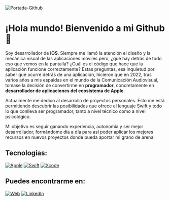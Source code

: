 ![Portada-Github](https://github.com/Carlos-Morgado/carlos-morgado/assets/122310905/59248d16-c95f-43c2-9e7b-d0112c4ebdb8)

# ¡Hola mundo! Bienvenido a mi Github 👋
Soy desarrollador de **iOS**. Siempre me llamó la atención el diseño y la mecánica visual de las aplicaciones móviles pero, ¿qué hay detrás de todo eso que vemos en la pantalla? ¿Cuál es el código que hace que la aplicación funcione correctamente? Estas preguntas, esa inquietud por saber qué ocurre detrás de una aplicación, hicieron que en 2022, tras varios años a mis espaldas en el mundo de la Comunicación Audiovisual, tomase la decisión de convertirme en **programador**, concretamente en **desarrollador de aplicaciones del ecosistema de Apple**.

Actualmente me dedico al desarrollo de proyectos personales. Esto me está permitiendo descubrir las posibilidades que ofrece el lenguaje Swift y todo lo que conlleva ser programador, tanto a nivel técnico como a nivel psicológico. 

Mi objetivo es seguir ganando experiencia, autonomía y ser mejor desarrollador, formándome día a día para así poder aplicar los mejores recursos en nuevos proyectos donde pueda aportar mi grano de arena.

## Tecnologías:
[![Apple](https://img.shields.io/badge/iOS-999999?style=for-the-badge&logo=apple&logoColor=white&labelColor=101010)]()
[![Swift](https://img.shields.io/badge/Swift-FA7343?style=for-the-badge&logo=swift&logoColor=white&labelColor=101010)]()
[![Xcode](https://img.shields.io/badge/Xcode-1575F9?style=for-the-badge&logo=xcode&logoColor=white&labelColor=101010)]()

## Puedes encontrarme en:
[![Web](https://img.shields.io/badge/Web-carlosmorgado.es-14a1f0?style=for-the-badge&logo=dev.to&logoColor=white&labelColor=101010)](https://carlosmorgado.es)
[![LinkedIn](https://img.shields.io/badge/LinkedIn-Carlos_Morgado-0077B5?style=for-the-badge&logo=linkedin&logoColor=white&labelColor=101010)](https://www.linkedin.com/in/carlos-morgado-alarcón/)

<!--
**Carlos-Morgado/carlos-morgado** is a ✨ _special_ ✨ repository because its `README.md` (this file) appears on your GitHub profile.

Here are some ideas to get you started:

- 🔭 I’m currently working on ...
- 🌱 I’m currently learning ...
- 👯 I’m looking to collaborate on ...
- 🤔 I’m looking for help with ...
- 💬 Ask me about ...
- 📫 How to reach me: ...
- 😄 Pronouns: ...
- ⚡ Fun fact: ...
-->
